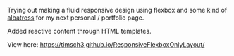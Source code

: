 Trying out making a fluid responsive design using flexbox and some kind of [albatross](https://www.startpage.com/do/dsearch?query=css+albatross) for my next personal / portfolio page.

Added reactive content through HTML templates.

View here: https://timsch3.github.io/ResponsiveFlexboxOnlyLayout/
